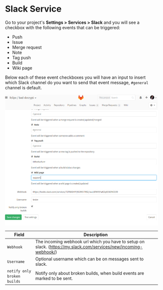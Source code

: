 # Slack Service

Go to your project's **Settings > Services > Slack** and you will see a checkbox with the following events that can be triggered:

* Push
* Issue
* Merge request
* Note
* Tag push
* Build
* Wiki page

Below each of these event checkboxes you will have an input to insert which Slack channel do you want to send that event message,
`#general` channel is default.


![Slack configuration](img/slack_configuration.png)


| Field | Description |
| ----- | ----------- |
| `Webhook`   | The incoming webhook url which you have to setup on slack. (https://my.slack.com/services/new/incoming-webhook/) |
| `Username`   | Optional username which can be on messages sent to slack. |
| `notify only broken builds`    | Notify only about broken builds, when build events are marked to be sent.|


